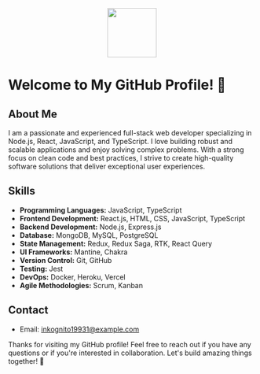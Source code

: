 <div id="header" align="center">
  <img src="https://media.giphy.com/media/M9gbBd9nbDrOTu1Mqx/giphy.gif" width="100"/>
</div>

# Welcome to My GitHub Profile! 👋

## About Me
I am a passionate and experienced full-stack web developer specializing in Node.js, React, JavaScript, and TypeScript. I love building robust and scalable applications and enjoy solving complex problems. With a strong focus on clean code and best practices, I strive to create high-quality software solutions that deliver exceptional user experiences.

## Skills

- **Programming Languages:** JavaScript, TypeScript
- **Frontend Development:** React.js, HTML, CSS, JavaScript, TypeScript
- **Backend Development:** Node.js, Express.js
- **Database:** MongoDB, MySQL, PostgreSQL
- **State Management:** Redux, Redux Saga, RTK, React Query
- **UI Frameworks:** Mantine, Chakra
- **Version Control:** Git, GitHub
- **Testing:** Jest
- **DevOps:** Docker, Heroku, Vercel
- **Agile Methodologies:** Scrum, Kanban

## Contact

- Email: inkognito19931@example.com

Thanks for visiting my GitHub profile! Feel free to reach out if you have any questions or if you're interested in collaboration. Let's build amazing things together! 🚀
